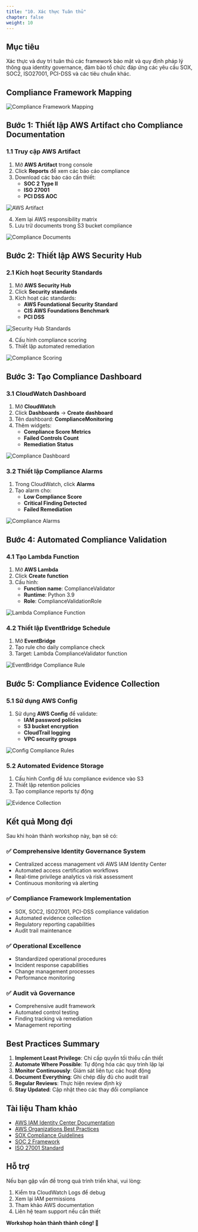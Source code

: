 ```yaml
---
title: "10. Xác thực Tuân thủ"
chapter: false
weight: 10
---
```


## Mục tiêu

Xác thực và duy trì tuân thủ các framework bảo mật và quy định pháp lý thông qua identity governance, đảm bảo tổ chức đáp ứng các yêu cầu SOX, SOC2, ISO27001, PCI-DSS và các tiêu chuẩn khác.

## Compliance Framework Mapping

![Compliance Framework Mapping](/images/10/compliance-framework-mapping.png)

## Bước 1: Thiết lập AWS Artifact cho Compliance Documentation

### 1.1 Truy cập AWS Artifact

1. Mở **AWS Artifact** trong console
2. Click **Reports** để xem các báo cáo compliance
3. Download các báo cáo cần thiết:
   - **SOC 2 Type II**
   - **ISO 27001**
   - **PCI DSS AOC**

![AWS Artifact](/images/10/aws-artifact.png)

4. Xem lại AWS responsibility matrix
5. Lưu trữ documents trong S3 bucket compliance

![Compliance Documents](/images/10/compliance-documents.png)

## Bước 2: Thiết lập AWS Security Hub

### 2.1 Kích hoạt Security Standards

1. Mở **AWS Security Hub**
2. Click **Security standards**
3. Kích hoạt các standards:
   - **AWS Foundational Security Standard**
   - **CIS AWS Foundations Benchmark**
   - **PCI DSS**

![Security Hub Standards](/images/10/security-hub-standards.png)

4. Cấu hình compliance scoring
5. Thiết lập automated remediation

![Compliance Scoring](/images/10/compliance-scoring.png)

## Bước 3: Tạo Compliance Dashboard

### 3.1 CloudWatch Dashboard

1. Mở **CloudWatch**
2. Click **Dashboards** → **Create dashboard**
3. Tên dashboard: **ComplianceMonitoring**
4. Thêm widgets:
   - **Compliance Score Metrics**
   - **Failed Controls Count**
   - **Remediation Status**

![Compliance Dashboard](/images/10/compliance-dashboard.png)

### 3.2 Thiết lập Compliance Alarms

1. Trong CloudWatch, click **Alarms**
2. Tạo alarm cho:
   - **Low Compliance Score**
   - **Critical Finding Detected**
   - **Failed Remediation**

![Compliance Alarms](/images/10/compliance-alarms.png)

## Bước 4: Automated Compliance Validation

### 4.1 Tạo Lambda Function

1. Mở **AWS Lambda**
2. Click **Create function**
3. Cấu hình:
   - **Function name**: ComplianceValidator
   - **Runtime**: Python 3.9
   - **Role**: ComplianceValidationRole

![Lambda Compliance Function](/images/10/lambda-compliance-function.png)

### 4.2 Thiết lập EventBridge Schedule

1. Mở **EventBridge**
2. Tạo rule cho daily compliance check
3. Target: Lambda ComplianceValidator function

![EventBridge Compliance Rule](/images/10/eventbridge-compliance-rule.png)

## Bước 5: Compliance Evidence Collection

### 5.1 Sử dụng AWS Config

1. Sử dụng **AWS Config** để validate:
   - **IAM password policies**
   - **S3 bucket encryption**
   - **CloudTrail logging**
   - **VPC security groups**

![Config Compliance Rules](/images/10/config-compliance-rules.png)

### 5.2 Automated Evidence Storage

1. Cấu hình Config để lưu compliance evidence vào S3
2. Thiết lập retention policies
3. Tạo compliance reports tự động

![Evidence Collection](/images/10/evidence-collection.png)

## Kết quả Mong đợi

Sau khi hoàn thành workshop này, bạn sẽ có:

### ✅ Comprehensive Identity Governance System
- Centralized access management với AWS IAM Identity Center
- Automated access certification workflows
- Real-time privilege analytics và risk assessment
- Continuous monitoring và alerting

### ✅ Compliance Framework Implementation
- SOX, SOC2, ISO27001, PCI-DSS compliance validation
- Automated evidence collection
- Regulatory reporting capabilities
- Audit trail maintenance

### ✅ Operational Excellence
- Standardized operational procedures
- Incident response capabilities
- Change management processes
- Performance monitoring

### ✅ Audit và Governance
- Comprehensive audit framework
- Automated control testing
- Finding tracking và remediation
- Management reporting

## Best Practices Summary

1. **Implement Least Privilege**: Chỉ cấp quyền tối thiểu cần thiết
2. **Automate Where Possible**: Tự động hóa các quy trình lặp lại
3. **Monitor Continuously**: Giám sát liên tục các hoạt động
4. **Document Everything**: Ghi chép đầy đủ cho audit trail
5. **Regular Reviews**: Thực hiện review định kỳ
6. **Stay Updated**: Cập nhật theo các thay đổi compliance

## Tài liệu Tham khảo

- [AWS IAM Identity Center Documentation](https://docs.aws.amazon.com/singlesignon/)
- [AWS Organizations Best Practices](https://docs.aws.amazon.com/organizations/)
- [SOX Compliance Guidelines](https://www.sec.gov/about/laws/soa2002.pdf)
- [SOC 2 Framework](https://www.aicpa.org/interestareas/frc/assuranceadvisoryservices/aicpasoc2report.html)
- [ISO 27001 Standard](https://www.iso.org/isoiec-27001-information-security.html)

## Hỗ trợ

Nếu bạn gặp vấn đề trong quá trình triển khai, vui lòng:
1. Kiểm tra CloudWatch Logs để debug
2. Xem lại IAM permissions
3. Tham khảo AWS documentation
4. Liên hệ team support nếu cần thiết

**Workshop hoàn thành thành công! 🎉**